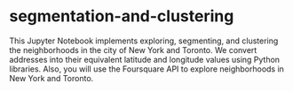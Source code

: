 # segmentation-and-clustering
 This Jupyter Notebook implements exploring, segmenting, and clustering the neighborhoods in the city of New York and Toronto. We convert addresses into their equivalent latitude and longitude values using Python libraries. Also, you will use the Foursquare API to explore neighborhoods in New York and Toronto.
